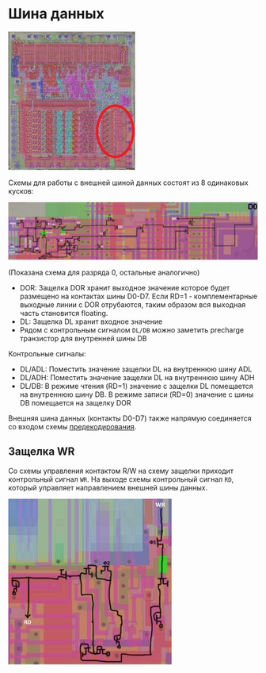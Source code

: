 # Шина данных

![6502_locator_data](/BreakingNESWiki/imgstore/6502_locator_data.jpg)

Схемы для работы с внешней шиной данных состоят из 8 одинаковых кусков:

![6502_data_bit_tran](/BreakingNESWiki/imgstore/6502_data_bit_tran.jpg)

(Показана схема для разряда 0, остальные аналогично)

- DOR: Защелка DOR хранит выходное значение которое будет размещено на контактах шины D0-D7. Если RD=1 - комплементарные выходные линии с DOR отрубаются, таким образом вся выходная часть становится floating.
- DL: Защелка DL хранит входное значение
- Рядом с контрольным сигналом `DL/DB` можно заметить precharge транзистор для внутренней шины DB

Контрольные сигналы:
- DL/ADL: Поместить значение защелки DL на внутреннюю шину ADL
- DL/ADH: Поместить значение защелки DL на внутреннюю шину ADH
- DL/DB: В режиме чтения (RD=1) значение с защелки DL помещается на внутреннюю шину DB. В режиме записи (RD=0) значение с шины DB помещается на защелку DOR

Внешняя шина данных (контакты D0-D7) также напрямую соединяется со входом схемы [предекодирования](predecode.md).

## Защелка WR

Со схемы управления контактом R/W на схему защелки приходит контрольный сигнал `WR`. На выходе схемы контрольный сигнал `RD`, который управляет направлением внешней шины данных.

![6502_wr_latch_tran](/BreakingNESWiki/imgstore/6502_wr_latch_tran.jpg)
